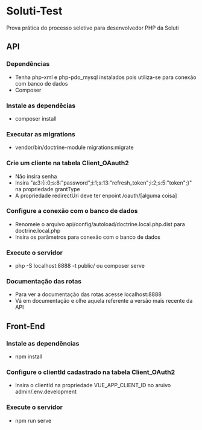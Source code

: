 # Soluti-Test
Prova prática do processo seletivo para desenvolvedor PHP da Soluti

## API

### Dependências
- Tenha php-xml e php-pdo_mysql instalados pois utiliza-se para conexão com banco de dados
- Composer
### Instale as dependêcias
- composer install
### Executar as migrations
- vendor/bin/doctrine-module migrations:migrate
### Crie um cliente na tabela Client_OAauth2
- Não insira senha
- Insira "a:3:{i:0;s:8:"password";i:1;s:13:"refresh_token";i:2;s:5:"token";}" na propriedade grantType
- A propriedade redirectUri deve ter enpoint /oauth/[alguma coisa]
### Configure a conexão com o banco de dados
- Renomeie o arquivo api/config/autoload/doctrine.local.php.dist para doctrine.local.php
- Insira os parâmetros para conexão com o banco de dados
### Execute o servidor
- php -S localhost:8888 -t public/ ou composer serve
### Documentação das rotas
- Para ver a documentação das rotas acesse localhost:8888
- Vá em documentação e olhe aquela referente a versão mais recente da API

## Front-End

### Instale as dependências
- npm install
### Configure o clientId cadastrado na tabela Client_OAuth2
- Insira o clientId na propriedade VUE_APP_CLIENT_ID no aruivo admin/.env.development
### Execute o servidor
- npm run serve
